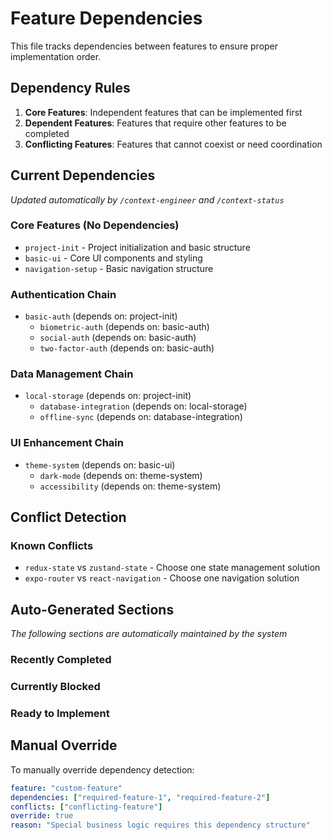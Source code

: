 # Feature Dependencies

This file tracks dependencies between features to ensure proper implementation order.

## Dependency Rules

1. **Core Features**: Independent features that can be implemented first
2. **Dependent Features**: Features that require other features to be completed
3. **Conflicting Features**: Features that cannot coexist or need coordination

## Current Dependencies

*Updated automatically by `/context-engineer` and `/context-status`*

### Core Features (No Dependencies)
- `project-init` - Project initialization and basic structure
- `basic-ui` - Core UI components and styling
- `navigation-setup` - Basic navigation structure

### Authentication Chain
- `basic-auth` (depends on: project-init)
  - `biometric-auth` (depends on: basic-auth)
  - `social-auth` (depends on: basic-auth)
  - `two-factor-auth` (depends on: basic-auth)

### Data Management Chain
- `local-storage` (depends on: project-init)
  - `database-integration` (depends on: local-storage)
  - `offline-sync` (depends on: database-integration)

### UI Enhancement Chain
- `theme-system` (depends on: basic-ui)
  - `dark-mode` (depends on: theme-system)
  - `accessibility` (depends on: theme-system)

## Conflict Detection

### Known Conflicts
- `redux-state` vs `zustand-state` - Choose one state management solution
- `expo-router` vs `react-navigation` - Choose one navigation solution

## Auto-Generated Sections

*The following sections are automatically maintained by the system*

### Recently Completed
<!-- Auto-updated by /execute-context -->

### Currently Blocked
<!-- Auto-updated by /context-status -->

### Ready to Implement
<!-- Auto-updated by /context-engineer -->

## Manual Override

To manually override dependency detection:

```yaml
feature: "custom-feature"
dependencies: ["required-feature-1", "required-feature-2"]
conflicts: ["conflicting-feature"]
override: true
reason: "Special business logic requires this dependency structure"
``` 